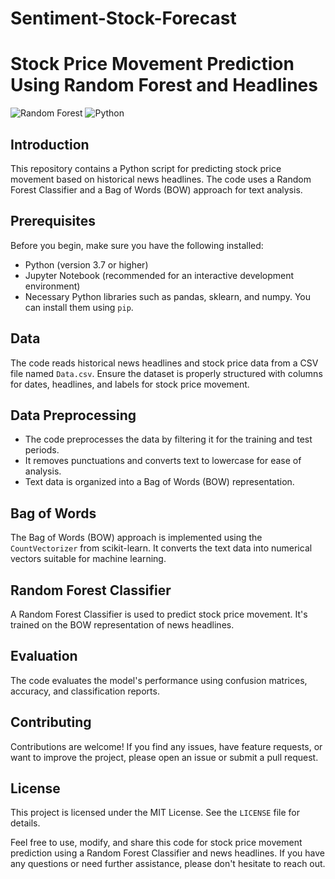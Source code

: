 # Sentiment-Stock-Forecast


# Stock Price Movement Prediction Using Random Forest and Headlines

![Random Forest](https://img.shields.io/badge/Random%20Forest-1.0-brightgreen.svg)
![Python](https://img.shields.io/badge/Python-3.7%2B-blue.svg)

## Introduction

This repository contains a Python script for predicting stock price movement based on historical news headlines. The code uses a Random Forest Classifier and a Bag of Words (BOW) approach for text analysis.

## Prerequisites

Before you begin, make sure you have the following installed:

- Python (version 3.7 or higher)
- Jupyter Notebook (recommended for an interactive development environment)
- Necessary Python libraries such as pandas, sklearn, and numpy. You can install them using `pip`.

## Data

The code reads historical news headlines and stock price data from a CSV file named `Data.csv`. Ensure the dataset is properly structured with columns for dates, headlines, and labels for stock price movement.

## Data Preprocessing

- The code preprocesses the data by filtering it for the training and test periods.
- It removes punctuations and converts text to lowercase for ease of analysis.
- Text data is organized into a Bag of Words (BOW) representation.

## Bag of Words

The Bag of Words (BOW) approach is implemented using the `CountVectorizer` from scikit-learn. It converts the text data into numerical vectors suitable for machine learning.

## Random Forest Classifier

A Random Forest Classifier is used to predict stock price movement. It's trained on the BOW representation of news headlines.

## Evaluation

The code evaluates the model's performance using confusion matrices, accuracy, and classification reports.

## Contributing

Contributions are welcome! If you find any issues, have feature requests, or want to improve the project, please open an issue or submit a pull request.

## License

This project is licensed under the MIT License. See the `LICENSE` file for details.

Feel free to use, modify, and share this code for stock price movement prediction using a Random Forest Classifier and news headlines. If you have any questions or need further assistance, please don't hesitate to reach out.
